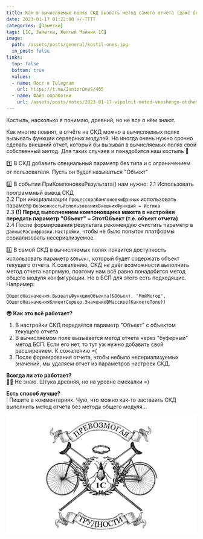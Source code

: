 ```yaml
---
title: Как в вычисляемых полях СКД вызвать метод самого отчета (даже внешнего)?
date: 2023-01-17 01:22:00 +/-TTTT
categories: [Заметки]
tags: [1С, Заметки, Желтый Чайник 1С]
image:
  path: /assets/posts/general/kostil-ones.jpg
  in_post: false
links:
  top: false
  bottom: true
  values:
  - name: Пост в Telegram
    url: https://t.me/JuniorOneS/465
  - name: Файл обработки
    url: /assets/posts/notes/2023-01-17-vipolnit-metod-vneshengo-otcheta/ПримерОтчета.erf
---
```


Костыль, насколько я понимаю, древний, но не все о нём знают.

Как многие помнят, в отчёте на СКД можно в вычисляемых полях вызывать функции серверных модулей.
Но иногда очень нужно срочно сделать внешний отчет, который бы вызывал в вычисляемых полях свой собственный метод.
Для таких случаев и понадобится наш костыль 👀

1️⃣ В СКД добавить специальный параметр без типа и с ограничением от пользователя. Пусть он будет называться "Объект"

2️⃣ В событии ПриКомпоновкеРезультата() нам нужно:
  2.1 Использовать программный вывод СКД  
  2.2 При инициализации `ПроцессораКомпоновкиДанных` использовать параметр `ВозможностьИспользованияВнешнихФункций = Истина`  
  2.3 **(!) Перед выполнением компоновщика макета в настройки передать параметр "Объект" = ЭтотОбъект (т.е. объект отчета)**  
  2.4 После формирования результата рекомендую очистить параметр в `ДанныеРасшифровки.Настройки`, чтобы не было попыток платформы сериализовать несериализуемое.  

3️⃣ В самой СКД в вычисляемых полях появится доступность использовать параметр `&Объект`, который будет содержать объект текущего отчета. К сожалению, СКД не даёт возможности выполнить метод отчета напрямую, поэтому нам всё равно понадобится метод общего модуля конфигурации. Но в БСП для этого есть подходящие. Например:

```bsl
ОбщегоНазначения.ВызватьФункциюОбъекта(&Объект, "МойМетод", ОбщегоНазначенияКлиентСервер.ЗначениеВМассиве(КакоетоПоле))
```

**😳 Как это всё работает?**  
1. В настройки СКД передаётся параметр "Объект" с объектом текущего отчета
2. В вычисляемом поле вызывается метод отчета через "буферный" метод БСП. Если его нет, то тут уж нужно добавить свой расширением. К сожалению =(
3. После формирования отчета, чтобы небыло несериализуемых значений, мы удаляем отчет из параметров настроек СКД. 

**Всегда ли это работает?**  
🤷‍♂️ Не знаю. Штука древняя, но на уровне смекалки =)

**Есть способ лучше?**  
❕ Пишите в комментариях. Чую, что можно как-то заставить СКД выполнить метод отчета без метода общего модуля...

![](/assets/posts/general/kostil-ones.jpg)